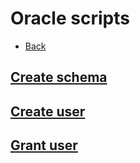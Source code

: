 # Oracle scripts

+ [Back](../README.md)

## [Create schema](createSchema.sh)
## [Create user](createUser.sh)
## [Grant user](grantUser.sh)
